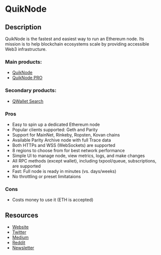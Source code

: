 # QuikNode

## Description

QuikNode is the fastest and easiest way to run an Ethereum node.
Its mission is to help blockchain ecosystems scale by providing accessible Web3 infrastructure.

### Main products:

* [QuikNode](https://quiknode.io)
* [QuikNode PRO](https://quiknode.pro)

### Secondary products:

* [QWallet Search](https://qwallet.io)

### Pros

* Easy to spin up a dedicated Ethereum node
* Popular clients supported: Geth and Parity
* Support for MainNet, Rinkeby, Ropsten, Kovan chains
* Available Parity Archive node with full Trace data
* Both HTTPs and WSS (WebSockets) are supported
* 8 regions to choose from for best network performance
* Simple UI to manage node, view metrics, logs, and make changes
* All RPC methods (except wallet), including txpool/queue, subscriptions, are supported
* Fast: Full node is ready in minutes (vs. days/weeks)
* No throttling or preset limitataions

### Cons

* Costs money to use it (ETH is accepted)

## Resources

* [Website](https://quiknode.io) 
* [Twitter](https://twitter.com/quiknode)  
* [Medium](https://medium.com/quiknode) 
* [Reddit](https://www.reddit.com/r/quiknode)
* [Newsletter](https://www.getrevue.co/profile/quiknode)
